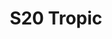 ---
title: S20 Tropic
permalink: "/teams/tropic-2"
teamslug: tropic-2
members:
- Jim Roll (Captain)
- Marvin Washington (QB)
- Sarah Bernstein
- Daniel Bertram
- Antwon Chavis
- Sean Dickson
- Keith Holleran
- Scott Kelly
- Tyler Lewis
- Miriam Mehter
- Mecha Santos
- Stu Shaginaw
- Ryan Stoffers
teamid: 7104
name: S20 Tropic
division: ''
---